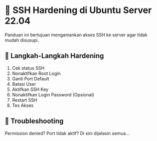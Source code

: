 # 🔐 SSH Hardening di Ubuntu Server 22.04

Panduan ini bertujuan mengamankan akses SSH ke server agar tidak mudah disusupi.

## 🔧 Langkah-Langkah Hardening
1. Cek status SSH
2. Nonaktifkan Root Login
3. Ganti Port Default
4. Batasi User
5. Aktifkan SSH Key
6. Nonaktifkan Login Password (Opsional)
7. Restart SSH
8. Tes Akses

## 🧯 Troubleshooting

Permission denied? Port tidak aktif? Di sini dijelasin semua...
